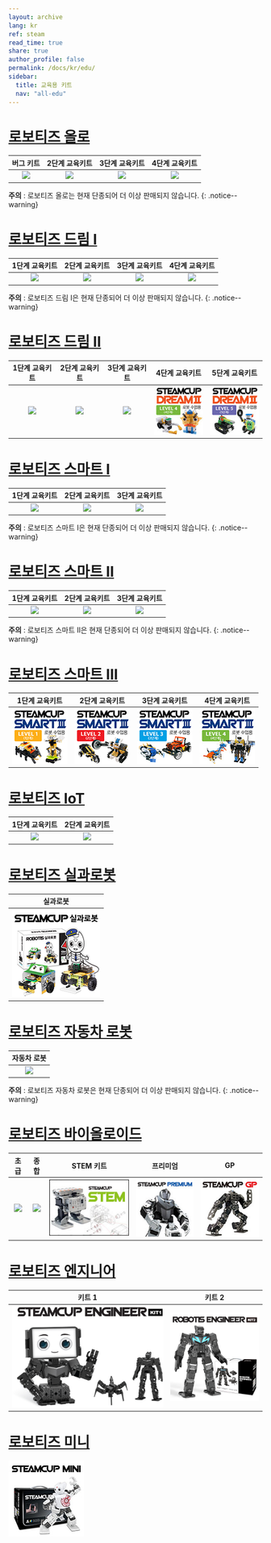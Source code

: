 ```yaml
---
layout: archive
lang: kr
ref: steam
read_time: true
share: true
author_profile: false
permalink: /docs/kr/edu/
sidebar:
  title: 교육용 키트
  nav: "all-edu"
---
```


# [로보티즈 올로](#로보티즈-올로)

|                               버그 키트                               |                             2단계 교육키트                              |                             3단계 교육키트                              |                            4단계 교육키트                             |
|:---------------------------------------------------------------------:|:-----------------------------------------------------------------------:|:-----------------------------------------------------------------------:|:---------------------------------------------------------------------:|
| [![](/assets/images/edu/ollo/bug_kit.jpg)](/docs/kr/edu/ollo/bugkit/) | [![](/assets/images/edu/ollo/edu_2nd.jpg)](/docs/kr/edu/ollo/explorer/) | [![](/assets/images/edu/ollo/edu_3rd.jpg)](/docs/kr/edu/ollo/inventor/) | [![](/assets/images/edu/ollo/edu_3rd.jpg)](/docs/kr/edu/ollo/ollo-4/) |

**주의** : 로보티즈 올로는 현재 단종되어 더 이상 판매되지 않습니다.
{: .notice--warning}

# [로보티즈 드림 I](#로보티즈-드림-i)

|                               1단계 교육키트                               |                               2단계 교육키트                               |                               3단계 교육키트                               |                               4단계 교육키트                               |
|:--------------------------------------------------------------------------:|:--------------------------------------------------------------------------:|:--------------------------------------------------------------------------:|:--------------------------------------------------------------------------:|
| [![](/assets/images/edu/dream/dream_l1.jpg)](/docs/kr/edu/dream/dream1-1/) | [![](/assets/images/edu/dream/dream_l2.jpg)](/docs/kr/edu/dream/dream1-2/) | [![](/assets/images/edu/dream/dream_l3.jpg)](/docs/kr/edu/dream/dream1-3/) | [![](/assets/images/edu/dream/dream_l4.jpg)](/docs/kr/edu/dream/dream1-4/) |

**주의** : 로보티즈 드림 I은 현재 단종되어 더 이상 판매되지 않습니다.
{: .notice--warning}

# [로보티즈 드림 II](#로보티즈-드림-ii)

|                                            1단계 교육키트                                             |                                            2단계 교육키트                                             |                                            3단계 교육키트                                             |                                            4단계 교육키트                                             |                                            5단계 교육키트                                             |
|:-----------------------------------------------------------------------------------------------------:|:-----------------------------------------------------------------------------------------------------:|:-----------------------------------------------------------------------------------------------------:|:-----------------------------------------------------------------------------------------------------:|:-----------------------------------------------------------------------------------------------------:|
| [![](/assets/images/edu/dream/dream2/robotis_dreamⅡ_lv1_tn_110_kr.jpg)](/docs/kr/edu/dream/dream2-1/) | [![](/assets/images/edu/dream/dream2/robotis_dreamⅡ_lv2_tn_110_kr.jpg)](/docs/kr/edu/dream/dream2-2/) | [![](/assets/images/edu/dream/dream2/robotis_dreamⅡ_lv3_tn_110_kr.jpg)](/docs/kr/edu/dream/dream2-3/) | [![](/assets/images/edu/dream/dream2/robotis_dream2_lv4_tn_110_kr.jpg)](/docs/kr/edu/dream/dream2-4/) | [![](/assets/images/edu/dream/dream2/robotis_dream2_lv5_tn_110_kr.jpg)](/docs/kr/edu/dream/dream2-5/) |

# [로보티즈 스마트 I](#로보티즈-스마트-i)

|                               1단계 교육키트                               |                               2단계 교육키트                               |                               3단계 교육키트                               |
|:--------------------------------------------------------------------------:|:--------------------------------------------------------------------------:|:--------------------------------------------------------------------------:|
| [![](/assets/images/edu/smart/smart1_1.jpg)](/docs/kr/edu/smart/smart1-1/) | [![](/assets/images/edu/smart/smart1_2.jpg)](/docs/kr/edu/smart/smart1-2/) | [![](/assets/images/edu/smart/smart1_3.jpg)](/docs/kr/edu/smart/smart1-3/) |

**주의** : 로보티즈 스마트 I은 현재 단종되어 더 이상 판매되지 않습니다.
{: .notice--warning}

# [로보티즈 스마트 II](#로보티즈-스마트-ii)

|                               1단계 교육키트                               |                               2단계 교육키트                               |                               3단계 교육키트                               |
|:--------------------------------------------------------------------------:|:--------------------------------------------------------------------------:|:--------------------------------------------------------------------------:|
| [![](/assets/images/edu/smart/smart2_1.jpg)](/docs/kr/edu/smart/smart2-1/) | [![](/assets/images/edu/smart/smart2_2.jpg)](/docs/kr/edu/smart/smart2-2/) | [![](/assets/images/edu/smart/smart2_3.jpg)](/docs/kr/edu/smart/smart2-3/) |

**주의** : 로보티즈 스마트 II은 현재 단종되어 더 이상 판매되지 않습니다.
{: .notice--warning}

# [로보티즈 스마트 III](#로보티즈-스마트-iii)

|                               1단계 교육키트                               |                               2단계 교육키트                               |                               3단계 교육키트                               |                               4단계 교육키트                               |
|:--------------------------------------------------------------------------:|:--------------------------------------------------------------------------:|:--------------------------------------------------------------------------:|:--------------------------------------------------------------------------:|
| [![](/assets/images/edu/smart/smart3_1.jpg)](/docs/kr/edu/smart/smart3-1/) | [![](/assets/images/edu/smart/smart3_2.jpg)](/docs/kr/edu/smart/smart3-2/) | [![](/assets/images/edu/smart/smart3_3.jpg)](/docs/kr/edu/smart/smart3-3/) | [![](/assets/images/edu/smart/smart3_4.jpg)](/docs/kr/edu/smart/smart3-4/) |

# [로보티즈 IoT](#로보티즈-iot)

|                                   1단계 교육키트                                    |                                   2단계 교육키트                                    |
|:-----------------------------------------------------------------------------------:|:-----------------------------------------------------------------------------------:|
| [![](/assets/images/edu/iot/robotis_iot_level1_tn_kr.jpg)](/docs/kr/edu/iot/iot-1/) | [![](/assets/images/edu/iot/robotis_iot_level2_tn_kr.jpg)](/docs/kr/edu/iot/iot-2/) |

# [로보티즈 실과로봇](#로보티즈-실과로봇)

|                                    실과로봇                                    |
|:------------------------------------------------------------------------------:|
| [![](/assets/images/edu/info/info_entry_product.png)](/docs/kr/edu/info/#개요) |

# [로보티즈 자동차 로봇](#로보티즈-자동차-로봇)

|                               자동차 로봇                                |
|:------------------------------------------------------------------------:|
| [![](/assets/images/edu/car/car_robot_thumbnail.jpg)](/docs/kr/edu/car/) |

**주의** : 로보티즈 자동차 로봇은 현재 단종되어 더 이상 판매되지 않습니다.
{: .notice--warning}

# [로보티즈 바이올로이드](#로보티즈-바이올로이드)

|                                        초급                                        |                                             종합                                             |                                 STEM 키트                                  |                                   프리미엄                                   |                                 GP                                 |
|:----------------------------------------------------------------------------------:|:--------------------------------------------------------------------------------------------:|:--------------------------------------------------------------------------:|:----------------------------------------------------------------------------:|:------------------------------------------------------------------:|
| [![](/assets/images/edu/bioloid/beginner_kit.jpg)](/docs/kr/edu/bioloid/beginner/) | [![](/assets/images/edu/bioloid/comprehensive_kit.jpg)](/docs/kr/edu/bioloid/comprehensive/) | [![](/assets/images/edu/bioloid/stem_kit.jpg)](/docs/kr/edu/bioloid/stem/) | [![](/assets/images/edu/bioloid/premium.jpg)](/docs/kr/edu/bioloid/premium/) | [![](/assets/images/edu/bioloid/gp.jpg)](/docs/kr/edu/bioloid/gp/) |

# [로보티즈 엔지니어](#로보티즈-엔지니어)

|                                         키트 1                                         |                                             키트 2                                              |
|:--------------------------------------------------------------------------------------:|:-----------------------------------------------------------------------------------------------:|
| [![](/assets/images/edu/engineer/kit1/enginner_main.png)](/docs/kr/edu/engineer/kit1/) | [![](/assets/images/edu/engineer/kit2/kit2_main.png)](/docs/kr/edu/engineer/kit2_introduction/) |

# [로보티즈 미니](#로보티즈-미니)

[![](/assets/images/edu/mini/mini.jpg)](/docs/kr/edu/mini/)
